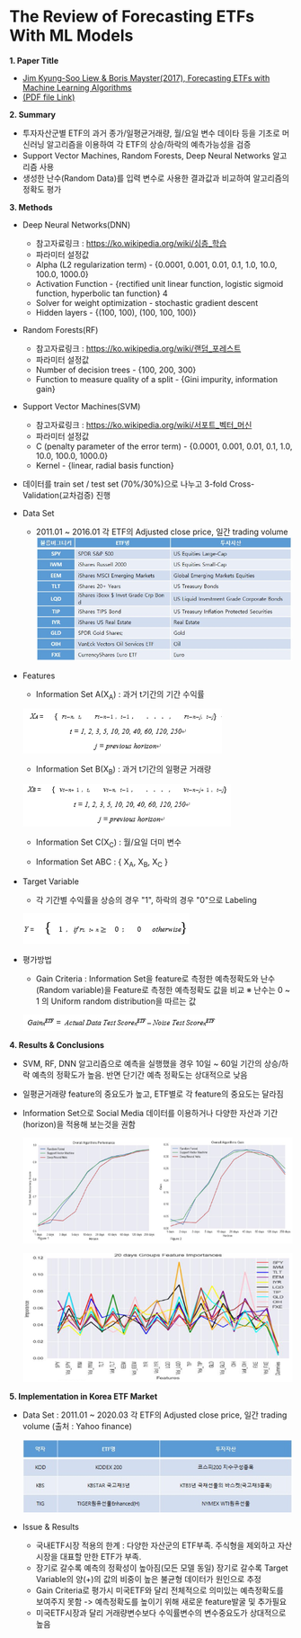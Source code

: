 
# The Review of Forecasting ETFs With ML Models

**1. Paper Title**
 - [Jim Kyung-Soo Liew & Boris Mayster(2017), Forecasting ETFs with Machine Learning Algorithms](https://papers.ssrn.com/sol3/papers.cfm?abstract_id=2899520)
 - [(PDF file Link)](http://www.smallake.kr/wp-content/uploads/2017/04/SSRN-id2899520.pdf)

**2. Summary**
 - 투자자산군별 ETF의 과거 종가/일평균거래량, 월/요일 변수 데이타 등을 기초로 머신러닝 알고리즘을 이용하여 각 ETF의 상승/하락의 예측가능성을 검증
 - Support Vector Machines, Random Forests, Deep Neural Networks 알고리즘 사용
 - 생성한 난수(Random Data)를 입력 변수로 사용한 결과값과 비교하여 알고리즘의 정확도 평가
 
**3. Methods**
 - Deep Neural Networks(DNN)
  
    * 참고자료링크 : https://ko.wikipedia.org/wiki/심층_학습
    * 파라미터 설정값  
     + Alpha (L2 regularization term) - {0.0001, 0.001, 0.01, 0.1, 1.0, 10.0, 100.0, 1000.0}
     + Activation Function - {rectified unit linear function, logistic sigmoid function, hyperbolic tan function} 4
     + Solver for weight optimization - stochastic gradient descent
     + Hidden layers - {(100, 100), (100, 100, 100)}
  
 - Random Forests(RF)
 
    * 참고자료링크 : https://ko.wikipedia.org/wiki/랜덤_포레스트
    * 파라미터 설정값
     + Number of decision trees - {100, 200, 300}
     + Function to measure quality of a split - {Gini impurity, information gain}
  
 - Support Vector Machines(SVM)
   
    * 참고자료링크 : https://ko.wikipedia.org/wiki/서포트_벡터_머신
    * 파라미터 설정값
     + C (penalty parameter of the error term) - {0.0001, 0.001, 0.01, 0.1, 1.0, 10.0, 100.0, 1000.0}
     + Kernel - {linear, radial basis function}
  
 - 데이터를 train set / test set (70%/30%)으로 나누고 3-fold Cross-Validation(교차검증) 진행
 
 - Data Set
   * 2011.01 ~ 2016.01 각 ETF의 Adjusted close price, 일간 trading volume 
    ![dataset](./image/DataSet.jpg)
    
 - Features
   * Information Set A(X<sub>A</sub>) : 과거 t기간의 기간 수익률
      
    ![dataset](./image/pic1.png)
    
   * Information Set B(X<sub>B</sub>) : 과거 t기간의 일평균 거래량
   
    ![dataset](./image/pic2.png)
    
   * Information Set C(X<sub>C</sub>) : 월/요일 더미 변수
   
   * Information Set ABC : { X<sub>A</sub>, X<sub>B</sub>, X<sub>C</sub> }
  
 - Target Variable
   * 각 기간별 수익률을 상승의 경우 "1", 하락의 경우 "0"으로 Labeling
   
    ![dataset](./image/pic3.png)
   
 - 평가방법
   * Gain Criteria : Information Set을 feature로 측정한 예측정확도와 난수(Random variable)을 Feature로 측정한 예측정확도 값을 비교
    ※ 난수는 0 ~ 1 의 Uniform random distribution을 따르는 값
    
    ![dataset](./image/pic4.png)
    
**4. Results & Conclusions**
 - SVM, RF, DNN 알고리즘으로 예측을 실행했을 경우 10일 ~ 60일 기간의 상승/하락 예측의 정확도가 높음. 반면 단기간 예측 정확도는 상대적으로 낮음
 - 일평균거래량 feature의 중요도가 높고, ETF별로 각 feature의 중요도는 달라짐
 - Information Set으로 Social Media 데이터를 이용하거나 다양한 자산과 기간(horizon)을 적용해 보는것을 권함
 
   ![dataset](./image/pic5.png)
   
   ![dataset](./image/pic6.png)
  
**5. Implementation in Korea ETF Market**
 - Data Set : 2011.01 ~ 2020.03 각 ETF의 Adjusted close price, 일간 trading volume (출처 : Yahoo finance)
   
   ![dataset](./image/kor_etf_data.jpg)
   
 - Issue & Results
   * 국내ETF시장 적용의 한계 : 다양한 자산군의 ETF부족. 주식형을 제외하고 자산시장을 대표할 만한 ETF가 부족.
   * 장기로 갈수록 예측의 정확성이 높아짐(모든 모델 동일) 장기로 갈수록 Target Variable의 양(+)의 값의 비중이 높은 불균형 데이터가 원인으로 추정
   * Gain Criteria로 평가시 미국ETF와 달리 전체적으로 의미있는 예측정확도를 보여주지 못함 -> 예측정확도를 높이기 위해 새로운 feature발굴 및 추가필요
   * 미국ETF시장과 달리 거래량변수보다 수익률변수의 변수중요도가 상대적으로 높음
